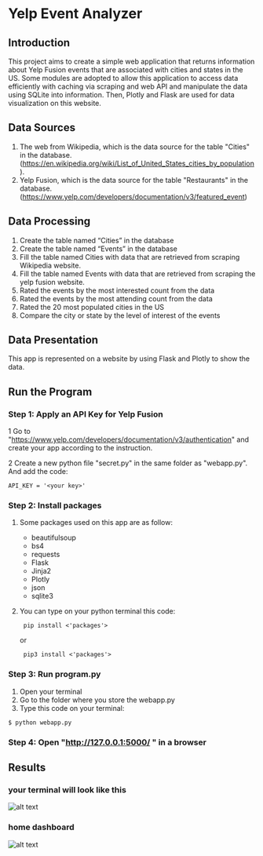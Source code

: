 # Yelp Event Analyzer

## Introduction
This project aims to create a simple web application that returns information about Yelp Fusion events that are associated with cities and states in the US. Some modules are adopted to allow this application to access data efficiently with caching via scraping and web API and manipulate the data using SQLite into information. Then, Plotly and Flask are used for data visualization on this website.


## Data Sources
1. The web from Wikipedia, which is the data source for the table "Cities" in the database. (https://en.wikipedia.org/wiki/List_of_United_States_cities_by_population). 
2. Yelp Fusion, which is the data source for the table "Restaurants" in the database. (https://www.yelp.com/developers/documentation/v3/featured_event)

## Data Processing
1. Create the table named “Cities” in the database
2. Create the table named “Events” in the database
3. Fill the table named Cities with data that are retrieved from scraping Wikipedia website.
4. Fill the table named Events with data that are retrieved from scraping the yelp fusion website.
5. Rated the events by the most interested count from the data
6. Rated the events by the most attending count from the data
7. Rated the 20 most populated cities in the US
8. Compare the city or state by the level of interest of the events

## Data Presentation
This app is represented on a website by using Flask and Plotly to show the data.

## Run the Program
### Step 1: Apply an API Key for Yelp Fusion
1 Go to "https://www.yelp.com/developers/documentation/v3/authentication" and create your app according to the instruction. 

2 Create a new python file "secret.py" in the same folder as "webapp.py". And add the code:
  ```
  API_KEY = '<your key>'
  ```  
### Step 2: Install packages

1. Some packages used on this app are as follow:
    - beautifulsoup
    - bs4
    - requests
    - Flask
    - Jinja2
    - Plotly
    - json
    - sqlite3

2. You can type on your python terminal this code:
   ```
    pip install <'packages'>
   ```
   or
   ```
    pip3 install <'packages'>
   ```

### Step 3: Run program.py  
1. Open your terminal
2. Go to the folder where you store the webapp.py 
3. Type this code on your terminal:

```  
$ python webapp.py
```  
### Step 4: Open "http://127.0.0.1:5000/ " in a browser

## Results
### your terminal will look like this
![alt text](https://github.com/himharis/final_project/blob/main/pictures/Screen%20Shot%202021-12-19%20at%205.54.59%20PM.png)

### home dashboard
![alt text](https://github.com/himharis/final_project/blob/main/pictures/Screen%20Shot%202021-12-19%20at%205.55.16%20PM.png)
